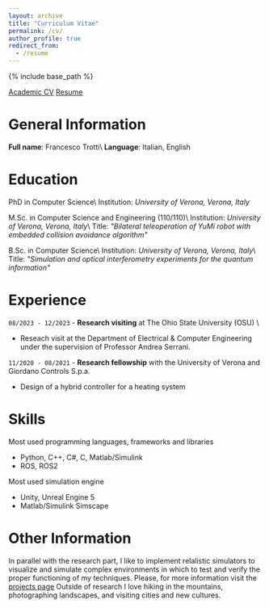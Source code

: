 ```yaml
---
layout: archive
title: "Curriculum Vitae"
permalink: /cv/
author_profile: true
redirect_from:
  - /resume
---
```


{% include base_path %}


[<u>Academic CV</u>]()
[<u>Resume</u>]()


General Information
======

**Full name**: Francesco Trotti\\
**Language**: Italian, English


Education
======

PhD in Computer Science\\
Institution: *University of Verona, Verona, Italy*


M.Sc. in Computer Science and Engineering (110/110)\\
Institution: *University of Verona, Verona, Italy*\\
Title: *"Bilateral teleoperation of YuMi robot with embedded collision avoidance algorithm"*


B.Sc. in Computer Science\\
Institution: *University of Verona, Verona, Italy*\\
Title: *"Simulation and optical interferometry experiments for the quantum information"* 

Experience
======

`08/2023 - 12/2023`  - **Research visiting** at The Ohio State University (OSU) \\
- Reseach visit at the Department of Electrical & Computer Engineering under the supervision of Professor Andrea Serrani.

`11/2020 ‑ 08/2021` - **Research fellowship** with the University of Verona and Giordano Controls S.p.a.
- Design of a hybrid controller for a heating system


Skills
======

Most used programming languages, frameworks and libraries

- Python, C++, C#, C, Matlab/Simulink
- ROS, ROS2

Most used simulation engine

- Unity, Unreal Engine 5
- Matlab/Simulink Simscape


Other Information
======

In parallel with the research part, I like to implement relalistic simulators to visualize and simulate complex environments in which to test and verify the proper functioning of my techniques. Please, for more information visit the [projects page](https://francescotrotti.github.io//projects/)
Outside of research I love hiking in the mountains, photographing landscapes, and visiting cities and new cultures. 
 